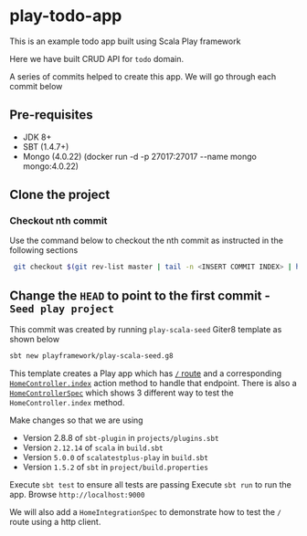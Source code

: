 # play-todo-app

This is an example todo app built using Scala Play framework

Here we have built CRUD API for `todo` domain.

A series of commits helped to create this app. We will go through each commit below

## Pre-requisites
- JDK 8+
- SBT (1.4.7+)
- Mongo (4.0.22) (docker run -d -p 27017:27017 --name mongo mongo:4.0.22)

## Clone the project

### Checkout nth commit

Use the command below to checkout the nth commit as instructed in the following sections

```bash
 git checkout $(git rev-list master | tail -n <INSERT COMMIT INDEX> | head -n 1)
```

## Change the `HEAD` to point to the first commit - `Seed play project`

This commit was created by running `play-scala-seed` Giter8 template as shown below

```bash
sbt new playframework/play-scala-seed.g8
```

This template creates a Play app which has [`/` route](conf/routes) and a corresponding [`HomeController.index`](app/controllers/HomeController.scala) action method to handle that endpoint.
There is also a [`HomeControllerSpec`](test/controllers/HomeControllerSpec.scala) which shows 3 different way to test the `HomeController.index` method.

Make changes so that we are using
- Version 2.8.8 of `sbt-plugin` in `projects/plugins.sbt`
- Version `2.12.14` of `scala` in `build.sbt`
- Version `5.0.0` of `scalatestplus-play` in `build.sbt`
- Version `1.5.2` of `sbt` in `project/build.properties`

Execute `sbt test` to ensure all tests are passing
Execute `sbt run` to run the app. Browse `http://localhost:9000`

We will also add a `HomeIntegrationSpec` to demonstrate how to test the `/` route using a http client.

